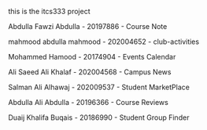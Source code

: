 this is the itcs333 project

Abdulla Fawzi Abdulla - 20197886 - Course Note 


mahmood abdulla mahmood - 202004652 - club-activities


Mohammed Hamood - 20174904 - Events Calendar




Ali Saeed Ali Khalaf - 202004568 - Campus News



Salman Ali Alhawaj - 202009537 - Student MarketPlace


Abdulla Ali Abdulla - 20196366 - Course Reviews

Duaij Khalifa Buqais - 20186990 - Student Group Finder

